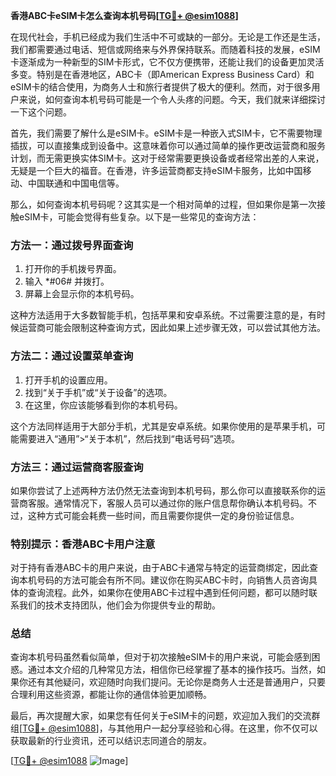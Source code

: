**香港ABC卡eSIM卡怎么查询本机号码[[TG💪+ @esim1088](https://t.me/s/esim1088)]**

在现代社会，手机已经成为我们生活中不可或缺的一部分。无论是工作还是生活，我们都需要通过电话、短信或网络来与外界保持联系。而随着科技的发展，eSIM卡逐渐成为一种新型的SIM卡形式，它不仅方便携带，还能让我们的设备更加灵活多变。特别是在香港地区，ABC卡（即American Express Business Card）和eSIM卡的结合使用，为商务人士和旅行者提供了极大的便利。然而，对于很多用户来说，如何查询本机号码可能是一个令人头疼的问题。今天，我们就来详细探讨一下这个问题。

首先，我们需要了解什么是eSIM卡。eSIM卡是一种嵌入式SIM卡，它不需要物理插拔，可以直接集成到设备中。这意味着你可以通过简单的操作更改运营商和服务计划，而无需更换实体SIM卡。这对于经常需要更换设备或者经常出差的人来说，无疑是一个巨大的福音。在香港，许多运营商都支持eSIM卡服务，比如中国移动、中国联通和中国电信等。

那么，如何查询本机号码呢？这其实是一个相对简单的过程，但如果你是第一次接触eSIM卡，可能会觉得有些复杂。以下是一些常见的查询方法：

### 方法一：通过拨号界面查询

1. 打开你的手机拨号界面。
2. 输入 *#06# 并拨打。
3. 屏幕上会显示你的本机号码。

这种方法适用于大多数智能手机，包括苹果和安卓系统。不过需要注意的是，有时候运营商可能会限制这种查询方式，因此如果上述步骤无效，可以尝试其他方法。

### 方法二：通过设置菜单查询

1. 打开手机的设置应用。
2. 找到“关于手机”或“关于设备”的选项。
3. 在这里，你应该能够看到你的本机号码。

这个方法同样适用于大部分手机，尤其是安卓系统。如果你使用的是苹果手机，可能需要进入“通用”>“关于本机”，然后找到“电话号码”选项。

### 方法三：通过运营商客服查询

如果你尝试了上述两种方法仍然无法查询到本机号码，那么你可以直接联系你的运营商客服。通常情况下，客服人员可以通过你的账户信息帮你确认本机号码。不过，这种方式可能会耗费一些时间，而且需要你提供一定的身份验证信息。

### 特别提示：香港ABC卡用户注意

对于持有香港ABC卡的用户来说，由于ABC卡通常与特定的运营商绑定，因此查询本机号码的方法可能会有所不同。建议你在购买ABC卡时，向销售人员咨询具体的查询流程。此外，如果你在使用ABC卡过程中遇到任何问题，都可以随时联系我们的技术支持团队，他们会为你提供专业的帮助。

### 总结

查询本机号码虽然看似简单，但对于初次接触eSIM卡的用户来说，可能会感到困惑。通过本文介绍的几种常见方法，相信你已经掌握了基本的操作技巧。当然，如果你还有其他疑问，欢迎随时向我们提问。无论你是商务人士还是普通用户，只要合理利用这些资源，都能让你的通信体验更加顺畅。

最后，再次提醒大家，如果您有任何关于eSIM卡的问题，欢迎加入我们的交流群组[[TG💪+ @esim1088](https://t.me/s/esim1088)]，与其他用户一起分享经验和心得。在这里，你不仅可以获取最新的行业资讯，还可以结识志同道合的朋友。

[[TG💪+ @esim1088](https://t.me/s/esim1088) ![Image](https://i.postimg.cc/4NQfJmqS/Snipaste-2025-05-13-00-14-12.png)]
